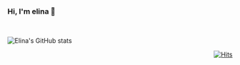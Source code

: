 ### Hi, I'm elina 👋

<br/>

![Elina's GitHub stats](https://github-readme-stats.vercel.app/api?username=SEBelinapark&show_icons=true&theme=radical)

<div align=end>

[![Hits](https://hits.seeyoufarm.com/api/count/incr/badge.svg?url=https%3A%2F%2Fgithub.com%2FSEBelinapark&count_bg=%230D010F&title_bg=%239AE3DF&icon=&icon_color=%236452B5&title=hits&edge_flat=false)](https://hits.seeyoufarm.com)

</div>
